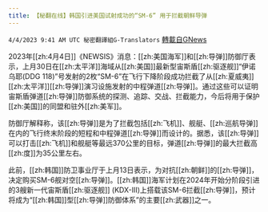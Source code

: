 ```yaml
---
title: 【秘翻在线】韩国引进美国试射成功的“SM-6” 用于拦截朝鲜导弹
---
```

`4/4/2023 9:41 AM UTC 秘密翻譯組G-Translators` [轉載自GNews](https://gnews.org/articles/1070779)

        

2023年[[zh:4月4日]]《NEWSIS》消息：[[zh:美国海军]]和[[zh:导弹]]防御厅表示，上月30日在[[zh:太平洋]]海域从[[zh:美国]]最新型宙斯盾[[zh:驱逐舰]]“伊诺乌耶(DDG 118)”号发射的2枚“SM-6”在飞行下降阶段成功拦截了从[[zh:夏威夷]][[zh:太平洋]][[zh:导弹]]演习设施发射的中程弹道[[zh:导弹]]。通过这些可以证明宙斯盾弹道[[zh:导弹]]防御系统的探测、追踪、交战、拦截能力，今后将用于保护[[zh:美国]]的同盟和驻外[[zh:美军]]。

防御厅解释称，该[[zh:导弹]]是为了拦截包括[[zh:飞机]]、舰艇、[[zh:巡航导弹]]在内的飞行终末阶段的短程和中程弹道[[zh:导弹]]而设计的。据悉，该[[zh:导弹]]可以打击[[zh:飞机]]和舰艇等最远370公里的目标，弹道[[zh:导弹]]的最大拦截高[[zh:度]]为35公里左右。

此前，[[zh:韩国]]防卫事业厅于上月13日表示，为对抗[[zh:朝鲜]]的[[zh:导弹]]，决定购买SM-6舰对空[[zh:导弹]]。[[zh:韩国]]海军计划在2024年开始分阶段引进的3艘新一代宙斯盾[[zh:驱逐舰]] (KDX-Ⅲ)上搭载该SM-6拦截[[zh:导弹]]，预计将成为“[[zh:韩国]]型[[zh:导弹]]防御体系”的主要[[zh:武器]]之一。
